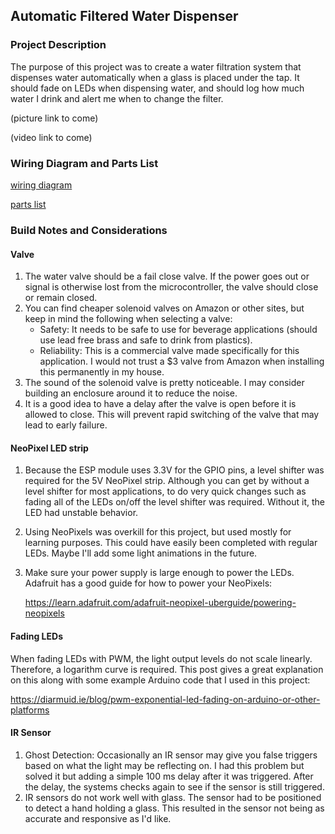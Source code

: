 ## Automatic Filtered Water Dispenser

### Project Description 

The purpose of this project was to create a water filtration system that dispenses water automatically when a glass is placed under the tap. It should fade on LEDs when dispensing water, and should log how much water I drink and alert me when to change the filter.

(picture link to come)

(video link to come)

### Wiring Diagram and Parts List

[wiring diagram](https://github.com/StorageB/Water-Dispenser/blob/master/wiring-diagram.pdf)

[parts list](https://github.com/StorageB/Water-Dispenser/blob/master/parts-list.md)



### Build Notes and Considerations


#### Valve
1.  The water valve should be a fail close valve. If the power goes out or signal is otherwise lost from the microcontroller, the valve should close or remain closed.
2.  You can find cheaper solenoid valves on Amazon or other sites, but keep in mind the following when selecting a valve:
      - Safety: It needs to be safe to use for beverage applications (should use lead free brass and safe to drink from plastics). 
      - Reliability: This is a commercial valve made specifically for this application. I would not trust a $3 valve from Amazon when installing this permanently in my house.
3.  The sound of the solenoid valve is pretty noticeable. I may consider building an enclosure around it to reduce the noise.
4.  It is a good idea to have a delay after the valve is open before it is allowed to close. This will prevent rapid switching of the valve that may lead to early failure.



#### NeoPixel LED strip

1. Because the ESP module uses 3.3V for the GPIO pins, a level shifter was required for the 5V NeoPixel strip. Although you can get by without a level shifter for most applications, to do very quick changes such as fading all of the LEDs on/off the level shifter was required. Without it, the LED had unstable behavior.

2. Using NeoPixels was overkill for this project, but used mostly for learning purposes. This could have easily been completed with regular LEDs. Maybe I'll add some light animations in the future.

3. Make sure your power supply is large enough to power the LEDs. Adafruit has a good guide for how to power your NeoPixels:

   https://learn.adafruit.com/adafruit-neopixel-uberguide/powering-neopixels



#### Fading LEDs

When fading LEDs with PWM, the light output levels do not scale linearly. Therefore, a logarithm curve is required. This post gives a great explanation on this along with some example Arduino code that I used in this project: 

https://diarmuid.ie/blog/pwm-exponential-led-fading-on-arduino-or-other-platforms



#### IR Sensor

1. Ghost Detection:  Occasionally an IR sensor may give you false triggers based on what the light may be reflecting on. I had this problem but solved it but adding a simple 100 ms delay after it was triggered. After the delay, the systems checks again to see if the sensor is still triggered. 
2. IR sensors do not work well with glass. The sensor had to be positioned to detect a hand holding a glass. This resulted in the sensor not being as accurate and responsive as I'd like.

